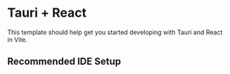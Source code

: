 # Tauri + React

This template should help get you started developing with Tauri and React in Vite.

## Recommended IDE Setup
